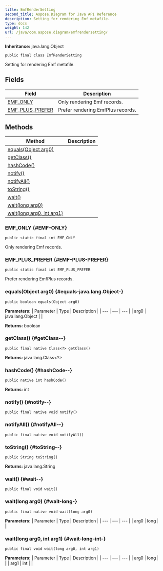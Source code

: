 ```yaml
---
title: EmfRenderSetting
second_title: Aspose.Diagram for Java API Reference
description: Setting for rendering Emf metafile.
type: docs
weight: 142
url: /java/com.aspose.diagram/emfrendersetting/
---
```


**Inheritance:**
java.lang.Object
```
public final class EmfRenderSetting
```

Setting for rendering Emf metafile.
## Fields

| Field | Description |
| --- | --- |
| [EMF_ONLY](#EMF-ONLY) | Only rendering Emf records. |
| [EMF_PLUS_PREFER](#EMF-PLUS-PREFER) | Prefer rendering EmfPlus records. |
## Methods

| Method | Description |
| --- | --- |
| [equals(Object arg0)](#equals-java.lang.Object-) |  |
| [getClass()](#getClass--) |  |
| [hashCode()](#hashCode--) |  |
| [notify()](#notify--) |  |
| [notifyAll()](#notifyAll--) |  |
| [toString()](#toString--) |  |
| [wait()](#wait--) |  |
| [wait(long arg0)](#wait-long-) |  |
| [wait(long arg0, int arg1)](#wait-long-int-) |  |
### EMF_ONLY {#EMF-ONLY}
```
public static final int EMF_ONLY
```


Only rendering Emf records.

### EMF_PLUS_PREFER {#EMF-PLUS-PREFER}
```
public static final int EMF_PLUS_PREFER
```


Prefer rendering EmfPlus records.

### equals(Object arg0) {#equals-java.lang.Object-}
```
public boolean equals(Object arg0)
```




**Parameters:**
| Parameter | Type | Description |
| --- | --- | --- |
| arg0 | java.lang.Object |  |

**Returns:**
boolean
### getClass() {#getClass--}
```
public final native Class<?> getClass()
```




**Returns:**
java.lang.Class<?>
### hashCode() {#hashCode--}
```
public native int hashCode()
```




**Returns:**
int
### notify() {#notify--}
```
public final native void notify()
```




### notifyAll() {#notifyAll--}
```
public final native void notifyAll()
```




### toString() {#toString--}
```
public String toString()
```




**Returns:**
java.lang.String
### wait() {#wait--}
```
public final void wait()
```




### wait(long arg0) {#wait-long-}
```
public final native void wait(long arg0)
```




**Parameters:**
| Parameter | Type | Description |
| --- | --- | --- |
| arg0 | long |  |

### wait(long arg0, int arg1) {#wait-long-int-}
```
public final void wait(long arg0, int arg1)
```




**Parameters:**
| Parameter | Type | Description |
| --- | --- | --- |
| arg0 | long |  |
| arg1 | int |  |

